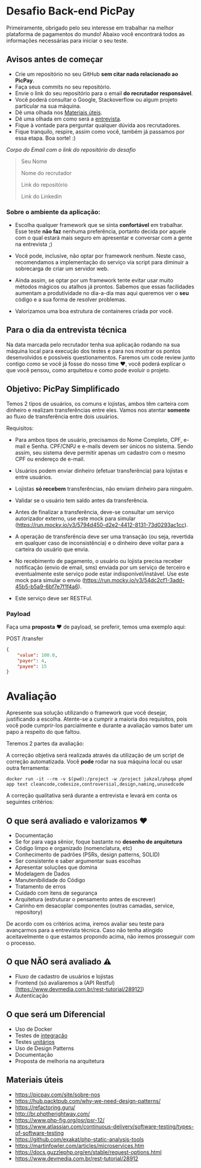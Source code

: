 # Desafio Back-end PicPay

Primeiramente, obrigado pelo seu interesse em trabalhar na melhor plataforma de pagamentos do mundo!
Abaixo você encontrará todos as informações necessárias para iniciar o seu teste.

## Avisos antes de começar

-   Crie um repositório no seu GitHub **sem citar nada relacionado ao PicPay**.
-   Faça seus commits no seu repositório.
-   Envie o link do seu repositório para o email **do recrutador responsável**.
-   Você poderá consultar o Google, Stackoverflow ou algum projeto particular na sua máquina.
-   Dê uma olhada nos [Materiais úteis](#materiais-úteis).
-   Dê uma olhada em como será a [entrevista](#para-o-dia-da-entrevista-técnica).
-   Fique à vontade para perguntar qualquer dúvida aos recrutadores.
-   Fique tranquilo, respire, assim como você, também já passamos por essa etapa. Boa sorte! :)

_Corpo do Email com o link do repositório do desafio_

> Seu Nome
>
> Nome do recrutador
>
> Link do repositório
>
> Link do Linkedin

### Sobre o ambiente da aplicação:

-   Escolha qualquer framework que se sinta **confortável** em trabalhar. Esse teste **não faz** nenhuma preferência, portanto decida por aquele com o qual estará mais seguro em apresentar e conversar com a gente na entrevista ;)

-   Você pode, inclusive, não optar por framework nenhum. Neste caso, recomendamos a implementação do serviço via script para diminuir a sobrecarga de criar um servidor web.

-   Ainda assim, se optar por um framework tente evitar usar muito métodos mágicos ou atalhos já prontos. Sabemos que essas facilidades aumentam a produtividade no dia-a-dia mas aqui queremos ver o **seu** código e a sua forma de resolver problemas.

-   Valorizamos uma boa estrutura de containeres criada por você.

## Para o dia da entrevista técnica

Na data marcada pelo recrutador tenha sua aplicação rodando na sua máquina local para execução dos testes e para nos mostrar os pontos desenvolvidos e possíveis questionamentos.
Faremos um code review junto contigo como se você já fosse do nosso time :heart:, você poderá explicar o que você pensou, como arquitetou e como pode evoluir o projeto.

## Objetivo: PicPay Simplificado

Temos 2 tipos de usuários, os comuns e lojistas, ambos têm carteira com dinheiro e realizam transferências entre eles. Vamos nos atentar **somente** ao fluxo de transferência entre dois usuários.

Requisitos:

-   Para ambos tipos de usuário, precisamos do Nome Completo, CPF, e-mail e Senha. CPF/CNPJ e e-mails devem ser únicos no sistema. Sendo assim, seu sistema deve permitir apenas um cadastro com o mesmo CPF ou endereço de e-mail.

-   Usuários podem enviar dinheiro (efetuar transferência) para lojistas e entre usuários.

-   Lojistas **só recebem** transferências, não enviam dinheiro para ninguém.

-   Validar se o usuário tem saldo antes da transferência.

-   Antes de finalizar a transferência, deve-se consultar um serviço autorizador externo, use este mock para simular (https://run.mocky.io/v3/5794d450-d2e2-4412-8131-73d0293ac1cc).

-   A operação de transferência deve ser uma transação (ou seja, revertida em qualquer caso de inconsistência) e o dinheiro deve voltar para a carteira do usuário que envia.

-   No recebimento de pagamento, o usuário ou lojista precisa receber notificação (envio de email, sms) enviada por um serviço de terceiro e eventualmente este serviço pode estar indisponível/instável. Use este mock para simular o envio (https://run.mocky.io/v3/54dc2cf1-3add-45b5-b5a9-6bf7e7f1f4a6).

-   Este serviço deve ser RESTFul.

### Payload

Faça uma **proposta** :heart: de payload, se preferir, temos uma exemplo aqui:

POST /transfer

```json
{
    "value": 100.0,
    "payer": 4,
    "payee": 15
}
```

# Avaliação

Apresente sua solução utilizando o framework que você desejar, justificando a escolha.
Atente-se a cumprir a maioria dos requisitos, pois você pode cumprir-los parcialmente e durante a avaliação vamos bater um papo a respeito do que faltou.

Teremos 2 partes da avaliação:

A correção objetiva será realizada através da utilização de um script de correção automatizada. Você **pode** rodar na sua máquina local ou usar outra ferramenta:

```
docker run -it --rm -v $(pwd):/project -w /project jakzal/phpqa phpmd app text cleancode,codesize,controversial,design,naming,unusedcode
```

A correção qualitativa será durante a entrevista e levará em conta os seguintes critérios:

## O que será avaliado e valorizamos :heart:

-   Documentação
-   Se for para vaga sênior, foque bastante no **desenho de arquitetura**
-   Código limpo e organizado (nomenclatura, etc)
-   Conhecimento de padrões (PSRs, design patterns, SOLID)
-   Ser consistente e saber argumentar suas escolhas
-   Apresentar soluções que domina
-   Modelagem de Dados
-   Manutenibilidade do Código
-   Tratamento de erros
-   Cuidado com itens de segurança
-   Arquitetura (estruturar o pensamento antes de escrever)
-   Carinho em desacoplar componentes (outras camadas, service, repository)

De acordo com os critérios acima, iremos avaliar seu teste para avançarmos para a entrevista técnica.
Caso não tenha atingido aceitavelmente o que estamos propondo acima, não iremos prosseguir com o processo.

## O que NÃO será avaliado :warning:

-   Fluxo de cadastro de usuários e lojistas
-   Frontend (só avaliaremos a (API Restful)[https://www.devmedia.com.br/rest-tutorial/28912])
-   Autenticação

## O que será um Diferencial

-   Uso de Docker
-   Testes de [integração](https://www.atlassian.com/continuous-delivery/software-testing/types-of-software-testing)
-   Testes [unitários](https://www.atlassian.com/continuous-delivery/software-testing/types-of-software-testing)
-   Uso de Design Patterns
-   Documentação
-   Proposta de melhoria na arquitetura

## Materiais úteis

-   https://picpay.com/site/sobre-nos
-   https://hub.packtpub.com/why-we-need-design-patterns/
-   https://refactoring.guru/
-   http://br.phptherightway.com/
-   https://www.php-fig.org/psr/psr-12/
-   https://www.atlassian.com/continuous-delivery/software-testing/types-of-software-testing
-   https://github.com/exakat/php-static-analysis-tools
-   https://martinfowler.com/articles/microservices.htm
-   https://docs.guzzlephp.org/en/stable/request-options.html
-   https://www.devmedia.com.br/rest-tutorial/28912
